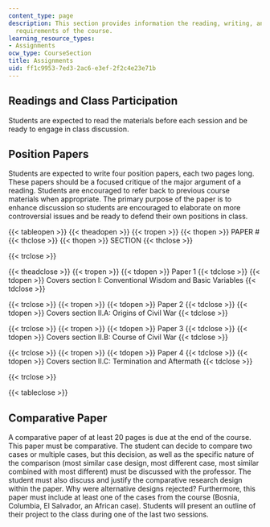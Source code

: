 ```yaml
---
content_type: page
description: This section provides information the reading, writing, and class participation
  requirements of the course.
learning_resource_types:
- Assignments
ocw_type: CourseSection
title: Assignments
uid: ff1c9953-7ed3-2ac6-e3ef-2f2c4e23e71b
---
```


Readings and Class Participation
--------------------------------

Students are expected to read the materials before each session and be ready to engage in class discussion.

Position Papers
---------------

Students are expected to write four position papers, each two pages long. These papers should be a focused critique of the major argument of a reading. Students are encouraged to refer back to previous course materials when appropriate. The primary purpose of the paper is to enhance discussion so students are encouraged to elaborate on more controversial issues and be ready to defend their own positions in class.

{{< tableopen >}}
{{< theadopen >}}
{{< tropen >}}
{{< thopen >}}
PAPER #
{{< thclose >}}
{{< thopen >}}
SECTION
{{< thclose >}}

{{< trclose >}}

{{< theadclose >}}
{{< tropen >}}
{{< tdopen >}}
Paper 1
{{< tdclose >}}
{{< tdopen >}}
Covers section I: Conventional Wisdom and Basic Variables
{{< tdclose >}}

{{< trclose >}}
{{< tropen >}}
{{< tdopen >}}
Paper 2
{{< tdclose >}}
{{< tdopen >}}
Covers section II.A: Origins of Civil War
{{< tdclose >}}

{{< trclose >}}
{{< tropen >}}
{{< tdopen >}}
Paper 3
{{< tdclose >}}
{{< tdopen >}}
Covers section II.B: Course of Civil War
{{< tdclose >}}

{{< trclose >}}
{{< tropen >}}
{{< tdopen >}}
Paper 4
{{< tdclose >}}
{{< tdopen >}}
Covers section II.C: Termination and Aftermath
{{< tdclose >}}

{{< trclose >}}

{{< tableclose >}}

Comparative Paper
-----------------

A comparative paper of at least 20 pages is due at the end of the course. This paper must be comparative. The student can decide to compare two cases or multiple cases, but this decision, as well as the specific nature of the comparison (most similar case design, most different case, most similar combined with most different) must be discussed with the professor. The student must also discuss and justify the comparative research design within the paper. Why were alternative designs rejected? Furthermore, this paper must include at least one of the cases from the course (Bosnia, Columbia, El Salvador, an African case). Students will present an outline of their project to the class during one of the last two sessions.